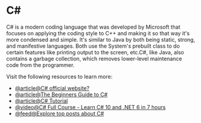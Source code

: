 # C\#

C# is a modern coding language that was developed by Microsoft that focuses on applying the coding style to C++ and making it so that way it's more condensed and simple. It's similar to Java by both being static, strong, and manifestive languages. Both use the System's prebuilt class to do certain features like printing output to the screen, etc.C#, like Java, also contains a garbage collection, which removes lower-level maintenance code from the programmer.

Visit the following resources to learn more:

- [@article@C# official website?](https://learn.microsoft.com/en-us/dotnet/csharp//)
- [@article@The Beginners Guide to C#](https://www.w3schools.com/CS/index.php)
- [@article@C# Tutorial](https://www.w3schools.com/cs/index.php)
- [@video@C# Full Course - Learn C# 10 and .NET 6 in 7 hours](https://www.youtube.com/watch?v=q_F4PyW8GTg)
- [@feed@Explore top posts about C#](https://app.daily.dev/tags/csharp?ref=roadmapsh)
